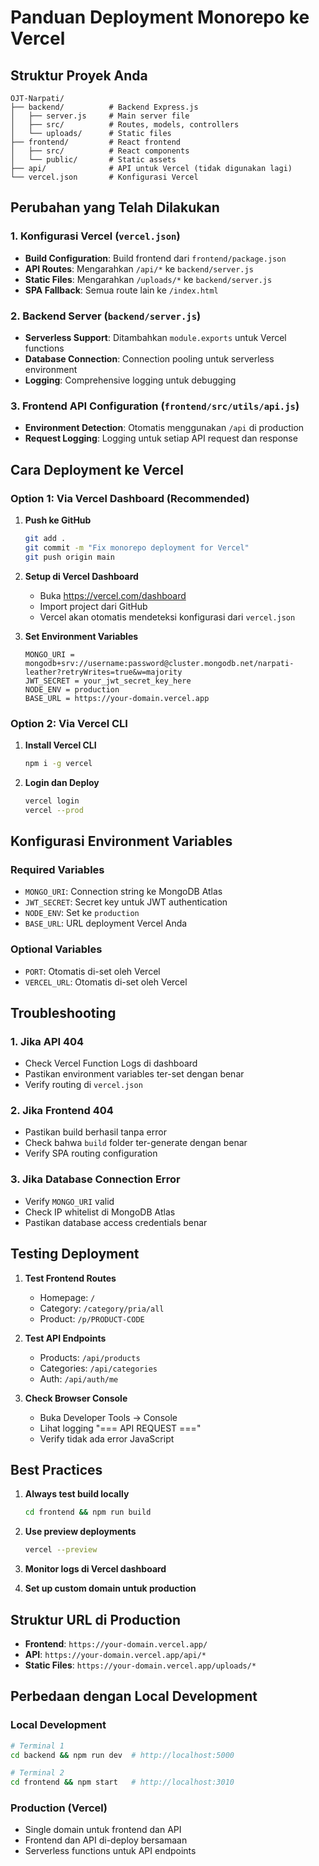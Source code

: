# Panduan Deployment Monorepo ke Vercel

## Struktur Proyek Anda
```
OJT-Narpati/
├── backend/          # Backend Express.js
│   ├── server.js     # Main server file
│   ├── src/          # Routes, models, controllers
│   └── uploads/      # Static files
├── frontend/         # React frontend
│   ├── src/          # React components
│   └── public/       # Static assets
├── api/              # API untuk Vercel (tidak digunakan lagi)
└── vercel.json       # Konfigurasi Vercel
```

## Perubahan yang Telah Dilakukan

### 1. Konfigurasi Vercel (`vercel.json`)
- **Build Configuration**: Build frontend dari `frontend/package.json`
- **API Routes**: Mengarahkan `/api/*` ke `backend/server.js`
- **Static Files**: Mengarahkan `/uploads/*` ke `backend/server.js`
- **SPA Fallback**: Semua route lain ke `/index.html`

### 2. Backend Server (`backend/server.js`)
- **Serverless Support**: Ditambahkan `module.exports` untuk Vercel functions
- **Database Connection**: Connection pooling untuk serverless environment
- **Logging**: Comprehensive logging untuk debugging

### 3. Frontend API Configuration (`frontend/src/utils/api.js`)
- **Environment Detection**: Otomatis menggunakan `/api` di production
- **Request Logging**: Logging untuk setiap API request dan response

## Cara Deployment ke Vercel

### Option 1: Via Vercel Dashboard (Recommended)

1. **Push ke GitHub**
   ```bash
   git add .
   git commit -m "Fix monorepo deployment for Vercel"
   git push origin main
   ```

2. **Setup di Vercel Dashboard**
   - Buka https://vercel.com/dashboard
   - Import project dari GitHub
   - Vercel akan otomatis mendeteksi konfigurasi dari `vercel.json`

3. **Set Environment Variables**
   ```
   MONGO_URI = mongodb+srv://username:password@cluster.mongodb.net/narpati-leather?retryWrites=true&w=majority
   JWT_SECRET = your_jwt_secret_key_here
   NODE_ENV = production
   BASE_URL = https://your-domain.vercel.app
   ```

### Option 2: Via Vercel CLI

1. **Install Vercel CLI**
   ```bash
   npm i -g vercel
   ```

2. **Login dan Deploy**
   ```bash
   vercel login
   vercel --prod
   ```

## Konfigurasi Environment Variables

### Required Variables
- `MONGO_URI`: Connection string ke MongoDB Atlas
- `JWT_SECRET`: Secret key untuk JWT authentication
- `NODE_ENV`: Set ke `production`
- `BASE_URL`: URL deployment Vercel Anda

### Optional Variables
- `PORT`: Otomatis di-set oleh Vercel
- `VERCEL_URL`: Otomatis di-set oleh Vercel

## Troubleshooting

### 1. Jika API 404
- Check Vercel Function Logs di dashboard
- Pastikan environment variables ter-set dengan benar
- Verify routing di `vercel.json`

### 2. Jika Frontend 404
- Pastikan build berhasil tanpa error
- Check bahwa `build` folder ter-generate dengan benar
- Verify SPA routing configuration

### 3. Jika Database Connection Error
- Verify `MONGO_URI` valid
- Check IP whitelist di MongoDB Atlas
- Pastikan database access credentials benar

## Testing Deployment

1. **Test Frontend Routes**
   - Homepage: `/`
   - Category: `/category/pria/all`
   - Product: `/p/PRODUCT-CODE`

2. **Test API Endpoints**
   - Products: `/api/products`
   - Categories: `/api/categories`
   - Auth: `/api/auth/me`

3. **Check Browser Console**
   - Buka Developer Tools → Console
   - Lihat logging "=== API REQUEST ==="
   - Verify tidak ada error JavaScript

## Best Practices

1. **Always test build locally**
   ```bash
   cd frontend && npm run build
   ```

2. **Use preview deployments**
   ```bash
   vercel --preview
   ```

3. **Monitor logs di Vercel dashboard**
4. **Set up custom domain untuk production**

## Struktur URL di Production

- **Frontend**: `https://your-domain.vercel.app/`
- **API**: `https://your-domain.vercel.app/api/*`
- **Static Files**: `https://your-domain.vercel.app/uploads/*`

## Perbedaan dengan Local Development

### Local Development
```bash
# Terminal 1
cd backend && npm run dev  # http://localhost:5000

# Terminal 2  
cd frontend && npm start   # http://localhost:3010
```

### Production (Vercel)
- Single domain untuk frontend dan API
- Frontend dan API di-deploy bersamaan
- Serverless functions untuk API endpoints